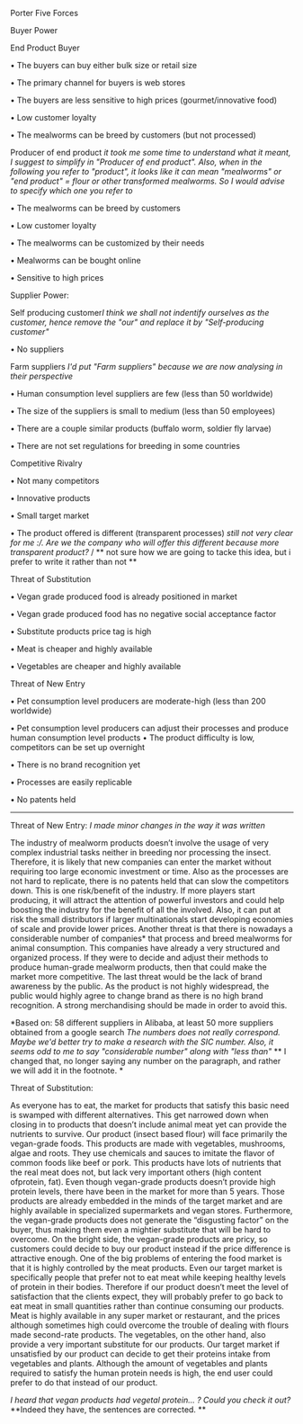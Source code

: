 Porter Five Forces

  Buyer Power



End Product Buyer
	    
•	The buyers can buy either bulk size or retail size

•	The primary channel for buyers is web stores

•	The buyers are less sensitive to high prices (gourmet/innovative food) 

•	Low customer loyalty

•	The mealworms can be breed by customers (but not processed)



Producer of end product *it took me some time to understand what it meant, I suggest to simplify in "Producer of end product". Also, when in the following you refer to "product", it looks like it can mean "mealworms" or "end product" = flour or other transformed mealworms. So I would advise to specify which one you refer to*
      
•	The mealworms can be breed by customers

•	Low customer loyalty

•	The mealworms can be customized by their needs

•	Mealworms can be bought online

•	Sensitive to high prices







  Supplier Power:
  
  
Self producing customer*I think we shall not indentify ourselves as the customer, hence remove the "our" and replace it by "Self-producing customer"*
	    
•	No suppliers



Farm suppliers *I'd put "Farm suppliers" because we are now analysing in their perspective*
      
•	Human consumption level suppliers are few (less than 50 worldwide)

•	The size of the suppliers is small to medium (less than 50 employees)

•	There are a couple similar products (buffalo worm, soldier fly larvae)

•	There are not set regulations for breeding in some countries






 Competitive Rivalry
 
•	Not many competitors

•	Innovative products

•	Small target market

•	The product offered is different (transparent processes) *still not very clear for me :/. Are we the company who will offer this different because more transparent product?* / ** not sure how we are going to tacke this idea, but i prefer to write it rather than not ** 





Threat of Substitution

•	Vegan grade produced food is already positioned in market 

•	Vegan grade produced food has no negative social acceptance factor

•	Substitute products price tag is high 

•	Meat is cheaper and highly available

•	Vegetables are cheaper and highly available






Threat of New Entry

•	Pet consumption level producers are moderate-high (less than 200 worldwide)

•	Pet consumption level producers can adjust their processes and produce human consumption level products
•	The product difficulty is low, competitors can be set up overnight

•	There is no brand recognition yet

•	Processes are easily replicable

•	No patents held




-----------------------------------------------------------------------------------------------------------------------------------

Threat of New Entry: *I made minor changes in the way it was written*

The industry of mealworm products doesn’t involve the usage of very complex industrial tasks neither in breeding nor processing the insect. Therefore, it is likely that new companies can enter the market without requiring too large economic investment or time. Also as the processes are not hard to replicate, there is no patents held that can slow the competitors down. This is one risk/benefit of the industry.  If more players start producing, it will attract the attention of powerful investors and could help boosting the industry for the benefit of all the involved. Also, it can put at risk the small distributors if larger multinationals start developing economies of scale and provide lower prices. 
	Another threat is that there is nowadays a considerable number of companies* that process and breed mealworms for animal consumption. This companies have already a very structured and organized process. If they were to decide and adjust their methods to produce human-grade mealworm products, then that could make the market more competitive. 
	The last threat would be the lack of brand awareness by the public. As the product is not highly widespread, the public would highly agree to change brand as there is no high brand recognition. A strong merchandising should be made in order to avoid this. 

*Based on: 58 different suppliers in Alibaba, at least 50 more suppliers obtained from a google search
*The numbers does not really correspond. Maybe we'd better try to make a research with the SIC number. Also, it seems odd to me to say "considerable number" along with "less than"* ** I changed that, no longer saying any number on the paragraph, and rather we will add it in the footnote. *

Threat of Substitution:

As everyone has to eat, the market for products that satisfy this basic need is swamped with different alternatives. This get narrowed down when closing in to products that doesn’t include animal meat yet can provide the nutrients to survive. Our product (insect based flour) will face primarily the vegan-grade foods. This products are made with vegetables, mushrooms, algae and roots. They use chemicals and sauces to imitate the flavor of common foods like beef or pork.  This products have lots of nutrients that the real meat does not, but lack very important others (high content ofprotein, fat). 
Even though vegan-grade products doesn’t provide high protein levels, there have been in the market for more than 5 years.  Those products are already embedded in the minds of the target market and are highly available in specialized supermarkets and vegan stores.  Furthermore, the vegan-grade products does not generate the “disgusting factor” on the buyer, thus making them even a mightier substitute that will be hard to overcome.  On the bright side, the vegan-grade products are pricy, so customers could decide to buy our product instead if the price difference is attractive enough. 
	One of the big problems of entering the food market is that it is highly controlled by the meat products. Even our target market is specifically people that prefer not to eat meat while keeping healthy levels of protein in their bodies. Therefore if our product doesn’t meet the level of satisfaction that the clients expect, they will probably prefer to go back to eat meat in small quantities rather than continue consuming our products.  Meat is highly available in any super market or restaurant, and the prices although sometimes high could overcome the trouble of dealing with flours made second-rate products. 
	The vegetables, on the other hand, also provide a very important substitute for our products. Our target market if unsatisfied by our product can decide to get their proteins intake from vegetables and plants.  Although the amount of vegetables and plants required to satisfy the human protein needs is high, the end user could prefer to do that instead of our product. 

*I heard that vegan products had vegetal protein... ? Could you check it out?* **Indeed they have, the sentences are corrected.  **

